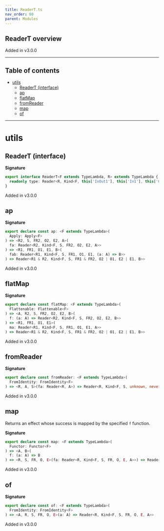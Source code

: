 ```yaml
---
title: ReaderT.ts
nav_order: 80
parent: Modules
---
```


## ReaderT overview

Added in v3.0.0

---

<h2 class="text-delta">Table of contents</h2>

- [utils](#utils)
  - [ReaderT (interface)](#readert-interface)
  - [ap](#ap)
  - [flatMap](#flatmap)
  - [fromReader](#fromreader)
  - [map](#map)
  - [of](#of)

---

# utils

## ReaderT (interface)

**Signature**

```ts
export interface ReaderT<F extends TypeLambda, R> extends TypeLambda {
  readonly type: Reader<R, Kind<F, this['InOut1'], this['In1'], this['Out3'], this['Out2'], this['Out1']>>
}
```

Added in v3.0.0

## ap

**Signature**

```ts
export declare const ap: <F extends TypeLambda>(
  Apply: Apply<F>
) => <R2, S, FR2, O2, E2, A>(
  fa: Reader<R2, Kind<F, S, FR2, O2, E2, A>>
) => <R1, FR1, O1, E1, B>(
  fab: Reader<R1, Kind<F, S, FR1, O1, E1, (a: A) => B>>
) => Reader<R1 & R2, Kind<F, S, FR1 & FR2, O2 | O1, E2 | E1, B>>
```

Added in v3.0.0

## flatMap

**Signature**

```ts
export declare const flatMap: <F extends TypeLambda>(
  Flattenable: Flattenable<F>
) => <A, R2, S, FR2, O2, E2, B>(
  f: (a: A) => Reader<R2, Kind<F, S, FR2, O2, E2, B>>
) => <R1, FR1, O1, E1>(
  ma: Reader<R1, Kind<F, S, FR1, O1, E1, A>>
) => Reader<R1 & R2, Kind<F, S, FR1 & FR2, O2 | O1, E2 | E1, B>>
```

Added in v3.0.0

## fromReader

**Signature**

```ts
export declare const fromReader: <F extends TypeLambda>(
  FromIdentity: FromIdentity<F>
) => <R, A, S>(fa: Reader<R, A>) => Reader<R, Kind<F, S, unknown, never, never, A>>
```

Added in v3.0.0

## map

Returns an effect whose success is mapped by the specified `f` function.

**Signature**

```ts
export declare const map: <F extends TypeLambda>(
  Functor: Functor<F>
) => <A, B>(
  f: (a: A) => B
) => <R, S, FR, O, E>(fa: Reader<R, Kind<F, S, FR, O, E, A>>) => Reader<R, Kind<F, S, FR, O, E, B>>
```

Added in v3.0.0

## of

**Signature**

```ts
export declare const of: <F extends TypeLambda>(
  FromIdentity: FromIdentity<F>
) => <A, R, S, FR, O, E>(a: A) => Reader<R, Kind<F, S, FR, O, E, A>>
```

Added in v3.0.0
